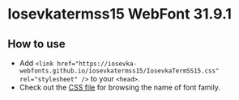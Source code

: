 # Iosevkatermss15 WebFont 31.9.1

## How to use

- Add `<link href="https://iosevka-webfonts.github.io/iosevkatermss15/IosevkaTermSS15.css" rel="stylesheet" />` to your `<head>`.
- Check out the [CSS file](./IosevkaTermSS15.css) for browsing the name of font family.
